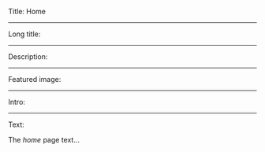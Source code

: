 Title: Home

----

Long title:

----

Description:

----

Featured image:

----

Intro:

----

Text:

The *home* page text...


